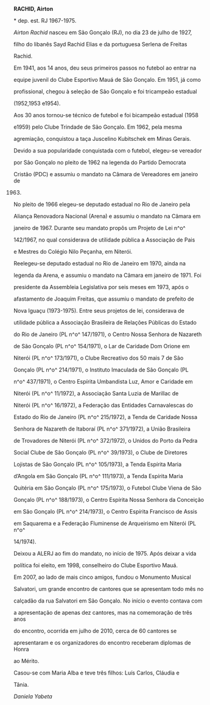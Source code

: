 **RACHID, Airton**



\* dep. est. RJ 1967-1975.



*Airton Rachid* nasceu em São Gonçalo (RJ), no dia 23 de julho de 1927,

filho do libanês Sayd Rachid Elias e da portuguesa Serlena de Freitas

Rachid.



Em 1941, aos 14 anos, deu seus primeiros passos no futebol ao entrar na

equipe juvenil do Clube Esportivo Mauá de São Gonçalo. Em 1951, já como

profissional, chegou à seleção de São Gonçalo e foi tricampeão estadual

(1952,1953 e1954).



Aos 30 anos tornou-se técnico de futebol e foi bicampeão estadual (1958

e1959) pelo Clube Trindade de São Gonçalo. Em 1962, pela mesma

agremiação, conquistou a taça Juscelino Kubitschek em Minas Gerais.



Devido a sua popularidade conquistada com o futebol, elegeu-se vereador

por São Gonçalo no pleito de 1962 na legenda do Partido Democrata

Cristão (PDC) e assumiu o mandato na Câmara de Vereadores em janeiro de

1963.



No pleito de 1966 elegeu-se deputado estadual no Rio de Janeiro pela

Aliança Renovadora Nacional (Arena) e assumiu o mandato na Câmara em

janeiro de 1967. Durante seu mandato propôs um Projeto de Lei n^o^

142/1967, no qual considerava de utilidade pública a Associação de Pais

e Mestres do Colégio Nilo Peçanha, em Niterói.



Reelegeu-se deputado estadual no Rio de Janeiro em 1970, ainda na

legenda da Arena, e assumiu o mandato na Câmara em janeiro de 1971. Foi

presidente da Assembleia Legislativa por seis meses em 1973, após o

afastamento de Joaquim Freitas, que assumiu o mandato de prefeito de

Nova Iguaçu (1973-1975). Entre seus projetos de lei, considerava de

utilidade pública a Associação Brasileira de Relações Públicas do Estado

do Rio de Janeiro (PL n^o^ 147/1971), o Centro Nossa Senhora de Nazareth

de São Gonçalo (PL n^o^ 154/1971), o Lar de Caridade Dom Orione em

Niterói (PL n^o^ 173/1971), o Clube Recreativo dos 50 mais 7 de São

Gonçalo (PL n^o^ 214/1971), o Instituto Imaculada de São Gonçalo (PL

n^o^ 437/1971), o Centro Espírita Umbandista Luz, Amor e Caridade em

Niterói (PL n^o^ 11/1972), a Associação Santa Luzia de Marillac de

Niterói (PL n^o^ 16/1972), a Federação das Entidades Carnavalescas do

Estado do Rio de Janeiro (PL n^o^ 215/1972), a Tenda de Caridade Nossa

Senhora de Nazareth de Itaboraí (PL n^o^ 371/1972), a União Brasileira

de Trovadores de Niterói (PL n^o^ 372/1972), o Unidos do Porto da Pedra

Social Clube de São Gonçalo (PL n^o^ 39/1973), o Clube de Diretores

Lojistas de São Gonçalo (PL n^o^ 105/1973), a Tenda Espírita Maria

d’Angola em São Gonçalo (PL n^o^ 111/1973), a Tenda Espírita Maria

Quitéria em São Gonçalo (PL n^o^ 175/1973), o Futebol Clube Viena de São

Gonçalo (PL n^o^ 188/1973), o Centro Espírita Nossa Senhora da Conceição

em São Gonçalo (PL n^o^ 214/1973), o Centro Espírita Francisco de Assis

em Saquarema e a Federação Fluminense de Arqueirismo em Niterói (PL n^o^

14/1974).



Deixou a ALERJ ao fim do mandato, no início de 1975. Após deixar a vida

política foi eleito, em 1998, conselheiro do Clube Esportivo Mauá.



Em 2007, ao lado de mais cinco amigos, fundou o Monumento Musical

Salvatori, um grande encontro de cantores que se apresentam todo mês no

calçadão da rua Salvatori em São Gonçalo. No início o evento contava com

a apresentação de apenas dez cantores, mas na comemoração de três anos

do encontro, ocorrida em julho de 2010, cerca de 60 cantores se

apresentaram e os organizadores do encontro receberam diplomas de Honra

ao Mérito.



Casou-se com Maria Alba e teve três filhos: Luís Carlos, Cláudia e

Tânia.



*Daniela Yabeta*



